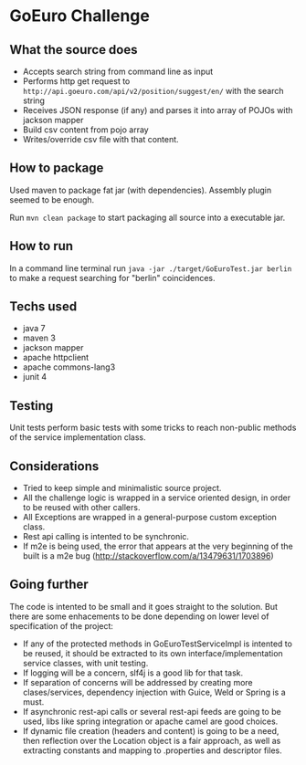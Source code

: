 # GoEuro Challenge

## What the source does
- Accepts search string from command line as input
- Performs http get request to `http://api.goeuro.com/api/v2/position/suggest/en/` with the search string
- Receives JSON response (if any) and parses it into array of POJOs with jackson mapper
- Build csv content from pojo array
- Writes/override csv file with that content.

## How to package
Used maven to package fat jar (with dependencies). Assembly plugin seemed to be enough.

Run `mvn clean package` to start packaging all source into a executable jar.

## How to run
In a command line terminal run `java -jar ./target/GoEuroTest.jar berlin` to make a request searching for "berlin" coincidences.

## Techs used
- java 7
- maven 3
- jackson mapper
- apache httpclient
- apache commons-lang3
- junit 4

## Testing
Unit tests perform basic tests with some tricks to reach non-public methods of the service implementation class.

## Considerations
- Tried to keep simple and minimalistic source project.
- All the challenge logic is wrapped in a service oriented design, in order to be reused with other callers.
- All Exceptions are wrapped in a general-purpose custom exception class.
- Rest api calling is intented to be synchronic. 
- If m2e is being used, the error that appears at the very beginning of the built is a m2e bug (http://stackoverflow.com/a/13479631/1703896)

## Going further 
The code is intented to be small and it goes straight to the solution. But there are some enhacements 
to be done depending on lower level of specification of the project:

- If any of the protected methods in GoEuroTestServiceImpl is intented to be reused, 
it should be extracted to its own interface/implementation service classes, with unit testing.
- If logging will be a concern, slf4j is a good lib for that task.
- If separation of concerns will be addressed by creating more clases/services, dependency injection with Guice, Weld or Spring is a must.
- If asynchronic rest-api calls or several rest-api feeds are going to be used, libs like spring integration or apache camel are good choices.
- If dynamic file creation (headers and content) is going to be a need, then reflection over the Location object is a fair approach,
as well as extracting constants and mapping to .properties and descriptor files.

